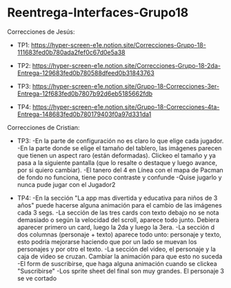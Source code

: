 # Reentrega-Interfaces-Grupo18

Correcciones de Jesús:

- TP1: https://hyper-screen-e1e.notion.site/Correcciones-Grupo-18-111683fed0b780ada2fef0c67d0e5a38

- TP2: https://hyper-screen-e1e.notion.site/Correcciones-Grupo-18-2da-Entrega-129683fed0b780588dfeed0b31843763

- TP3: https://hyper-screen-e1e.notion.site/Grupo-18-Correcciones-3er-Entrega-12f683fed0b7807b92d6eb5185662fdb

- TP4: https://hyper-screen-e1e.notion.site/Grupo-18-Correcciones-4ta-Entrega-148683fed0b780179403f0a97d331da1

Correcciones de Cristian:

- TP3: -En la parte de configuración no es claro lo que elige cada jugador.
  -En la parte donde se elige el tamaño del tablero, las imágenes parecen que tienen un aspect raro (están deformadas). Clickeo el tamaño y ya pasa a la siguiente pantalla (que lo resalte o destaque y luego avance, por si quiero cambiar).
  -El tanero del 4 en Línea con el mapa de Pacman de fondo no funciona, tiene poco contraste y confunde
  -Quise jugarlo y nunca pude jugar con el Jugador2

- TP4: -En la sección "La app mas divertida y educativa para niños de 3 años" puede hacerse alguna animación para el cambio de las imágenes cada 3 segs.
  -La sección de las tres cards con texto debajo no se nota demasiado o según la velocidad del scroll, aparece todo junto. Debiera aparecer primero un card, luego la 2da y luego la 3era.
  -La sección d dos columnas (personaje + texto) aparece todo unto: personaje y texto, esto podría mejorarse haciendo que por un lado se muevan los personajes y por otro el texto.
  -La sección del video, el personaje y la caja de video se cruzan. Cambiar la animación para que esto no suceda
  -El form de suscribirse, que haga alguna animación cuando se clickea "Suscribirse"
  -Los sprite sheet del final son muy grandes. El personaje 3 se ve cortado
